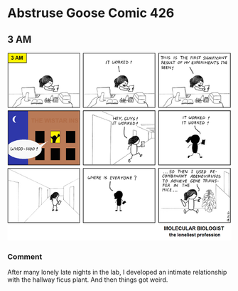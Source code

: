 # Abstruse Goose Comic 426
## 3 AM

![image](hello_yes_this_is_ficus.png)
### Comment
After many lonely late nights in the lab, I developed an intimate relationship with the hallway ficus plant. And then things got weird.
